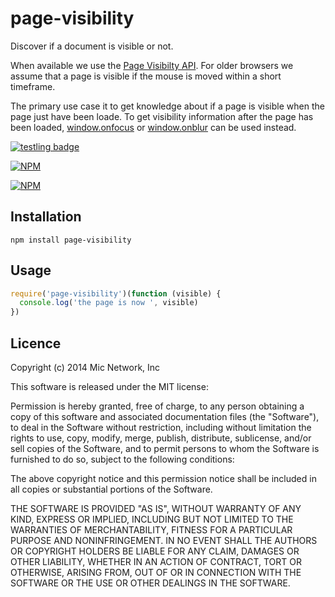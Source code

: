 # page-visibility

Discover if a document is visible or not.

When available we use the [Page Visibilty API](https://developer.mozilla.org/en-US/docs/Web/Guide/User_experience/Using_the_Page_Visibility_API). For older browsers we assume that a page is visible if the mouse is moved within a short timeframe.

The primary use case it to get knowledge about if a page is visible when the page just have been loade. To get visibility information after the page has been loaded, [window.onfocus](https://developer.mozilla.org/en-US/docs/Web/API/Window.onfocus) or [window.onblur](https://developer.mozilla.org/en-US/docs/Web/API/Window.onblur) can be used instead.

[![testling badge](https://ci.testling.com/micnews/page-visibility.png)](https://ci.testling.com/micnews/page-visibility)

[![NPM](https://nodei.co/npm/page-visibility.png?downloads&stars)](https://nodei.co/npm/page-visibility/)

[![NPM](https://nodei.co/npm-dl/page-visibility.png)](https://nodei.co/npm/page-visibility/)

## Installation

```
npm install page-visibility
```

## Usage

```js
require('page-visibility')(function (visible) {
  console.log('the page is now ', visible)
})
```

## Licence

Copyright (c) 2014 Mic Network, Inc

This software is released under the MIT license:

Permission is hereby granted, free of charge, to any person obtaining a copy
of this software and associated documentation files (the "Software"), to deal
in the Software without restriction, including without limitation the rights
to use, copy, modify, merge, publish, distribute, sublicense, and/or sell
copies of the Software, and to permit persons to whom the Software is
furnished to do so, subject to the following conditions:

The above copyright notice and this permission notice shall be included in
all copies or substantial portions of the Software.

THE SOFTWARE IS PROVIDED "AS IS", WITHOUT WARRANTY OF ANY KIND, EXPRESS OR
IMPLIED, INCLUDING BUT NOT LIMITED TO THE WARRANTIES OF MERCHANTABILITY,
FITNESS FOR A PARTICULAR PURPOSE AND NONINFRINGEMENT. IN NO EVENT SHALL THE
AUTHORS OR COPYRIGHT HOLDERS BE LIABLE FOR ANY CLAIM, DAMAGES OR OTHER
LIABILITY, WHETHER IN AN ACTION OF CONTRACT, TORT OR OTHERWISE, ARISING FROM,
OUT OF OR IN CONNECTION WITH THE SOFTWARE OR THE USE OR OTHER DEALINGS IN
THE SOFTWARE.
